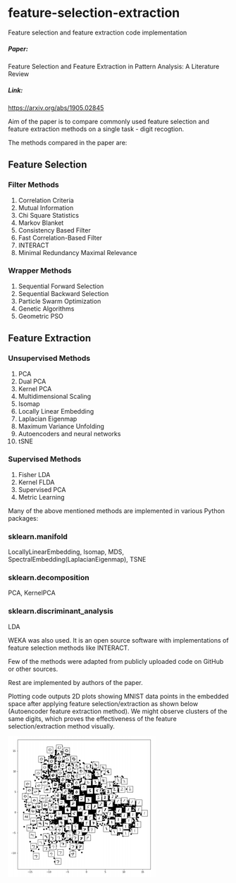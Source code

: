 # feature-selection-extraction
Feature selection and feature extraction code implementation
##### Paper: 
Feature Selection and Feature Extraction in Pattern Analysis: A Literature Review 
##### Link: 
https://arxiv.org/abs/1905.02845

Aim of the paper is to compare commonly used feature selection and feature extraction methods on a single task - digit recogtion.

The methods compared in the paper are:

## Feature Selection
### Filter Methods
  1. Correlation Criteria
  2. Mutual Information
  3. Chi Square Statistics
  4. Markov Blanket
  5. Consistency Based Filter
  6. Fast Correlation-Based Filter
  7. INTERACT
  8. Minimal Redundancy Maximal Relevance
  
### Wrapper Methods
  1. Sequential Forward Selection 
  2. Sequential Backward Selection
  3. Particle Swarm Optimization
  4. Genetic Algorithms
  5. Geometric PSO
  
## Feature Extraction
### Unsupervised Methods
  1. PCA
  2. Dual PCA
  3. Kernel PCA
  4. Multidimensional Scaling
  5. Isomap
  6. Locally Linear Embedding
  7. Laplacian Eigenmap
  8. Maximum Variance Unfolding
  9. Autoencoders and neural networks
  10. tSNE
  
### Supervised Methods
  1. Fisher LDA
  2. Kernel FLDA
  3. Supervised PCA
  4. Metric Learning



Many of the above mentioned methods are implemented in various Python packages:
### sklearn.manifold
LocallyLinearEmbedding, Isomap, MDS,  SpectralEmbedding(LaplacianEigenmap), TSNE
### sklearn.decomposition 
PCA, KernelPCA
### sklearn.discriminant_analysis
LDA


WEKA was also used. It is an open source software with implementations of feature selection methods like INTERACT.

Few of the methods were adapted from publicly uploaded code on GitHub or other sources.

Rest are implemented by authors of the paper.

Plotting code outputs 2D plots showing MNIST data points in the embedded space after applying feature selection/extraction as shown below (Autoencoder feature extraction method). We might observe clusters of the same digits, which proves the effectiveness of the feature selection/extraction method visually.

![Embedded Space Plot](/AE_plot.png)
